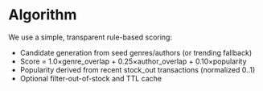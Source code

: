 # Algorithm

We use a simple, transparent rule-based scoring:

- Candidate generation from seed genres/authors (or trending fallback)
- Score = 1.0×genre_overlap + 0.25×author_overlap + 0.10×popularity
- Popularity derived from recent stock_out transactions (normalized 0..1)
- Optional filter-out-of-stock and TTL cache
